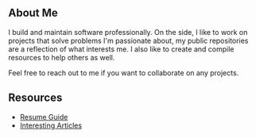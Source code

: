 ## About Me
I build and maintain software professionally. On the side, I like to work on projects that solve problems I'm passionate about, my public repositories are a reflection of what interests me. I also like to create and compile resources to help others as well.

Feel free to reach out to me if you want to collaborate on any projects.
## Resources
* [Resume Guide](https://docs.google.com/document/d/1Lw-OVOPElq_oxpv1d6sVVHcsDmvKItVa/edit?usp=sharing&ouid=103919124245036911033&rtpof=true&sd=true)
* [Interesting Articles](resources/Articles.md)
